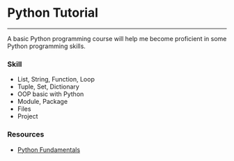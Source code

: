 # Python Tutorial
----

A basic Python programming course will help me become proficient in some Python programming skills.

### Skill

- List, String, Function, Loop
- Tuple, Set, Dictionary
- OOP basic with Python
- Module, Package
- Files
- Project

### Resources
- [Python Fundamentals](https://tek4.vn/khoa-hoc/lap-trinh-python-can-ban)
